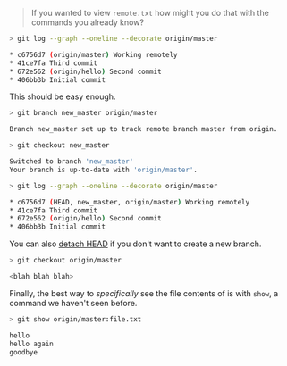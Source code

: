 > If you wanted to view `remote.txt` how might you do that with the commands you already know?

```sh
> git log --graph --oneline --decorate origin/master

* c6756d7 (origin/master) Working remotely
* 41ce7fa Third commit
* 672e562 (origin/hello) Second commit
* 406bb3b Initial commit
```

This should be easy enough.

```sh
> git branch new_master origin/master

Branch new_master set up to track remote branch master from origin.

> git checkout new_master

Switched to branch 'new_master'
Your branch is up-to-date with 'origin/master'.

> git log --graph --oneline --decorate origin/master

* c6756d7 (HEAD, new_master, origin/master) Working remotely
* 41ce7fa Third commit
* 672e562 (origin/hello) Second commit
* 406bb3b Initial commit
```

You can also [detach HEAD](remotes_checkout_remote.md) if you don't want
to create a new branch.

```sh
> git checkout origin/master

<blah blah blah>
```

Finally, the best way to _specifically_ see the file contents of is with `show`,
a command we haven't seen before.

```sh
> git show origin/master:file.txt

hello
hello again
goodbye
```
